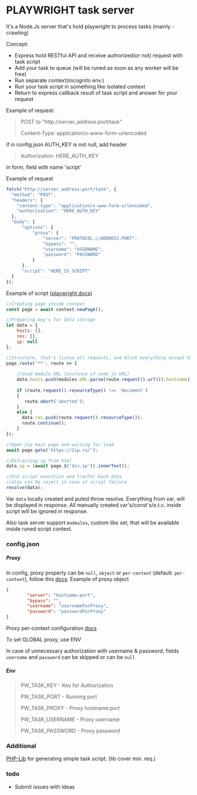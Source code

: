 # PLAYWRIGHT task server
It's a Node.Js server that's hold playwright to process tasks (mainly - crawling)

Concept:
- Express hold RESTful API and receive authorized(or not) request with task script
- Add your task to queue (will be runed as soon as any worker will be free)
- Run separate context(incognito env.)
- Run your task script in something like isolated context
- Return to express callback result of task script and answer for your request


Example of request:
>POST to "http://server_address:port/task"
>
>Content-Type: application/x-www-form-urlencoded

if in config.json AUTH_KEY is not null, add header
>Authorization: HERE_AUTH_KEY

in form, field with name 'script'

Example of request
```js
fetch("http://server_address:port/task", {
  "method": "POST",
  "headers": {
    "content-type": "application/x-www-form-urlencoded",
    "authorization": "HERE_AUTH_KEY"
  },
  "body": {
      "options": {
          "proxy": {
              "server": "PROTOCOL://ADDRESS:PORT", 
              "bypass": "", 
              "username": "USERNAME", 
              "password": "PASSWORD"
          }
      }, 
      "script": "HERE_IS_SCRIPT"
  }
});
```

Example of script [(playwright docs)](https://playwright.dev/)
```js
//Creating page inside context
const page = await context.newPage();

//Preparing key's for data storage
let data = {
    hosts: [],
    res: [],
    ip: null
};

//Structure, that's listen all requests, and block everything except HTML and log req.
page.route('**', route => {
    
    //Used module.URL (instance of node.js URL)
    data.hosts.push(modules.URL.parse(route.request().url()).hostname);
    
    if (route.request().resourceType() !== 'document') 
    {
       route.abort('aborted');
    }
    else {
      data.res.push(route.request().resourceType());
      route.continue();
    }
});

//Open 2ip main page and waiting for load
await page.goto('https://2ip.ru/');

//Extracting ip from html
data.ip = (await page.$('div.ip')).innerText();

//End script execution and tranfer back data
//also can be reject in case of script failure
resolve(data);
``` 
Var `data` locally created and puted throw resolve. Everything from var, will be displayed in response. 
All manually created var's/const's/e.t.c. inside script will be ignored in response.

Also task server support `modeules`, custom libs set, that will be available inside runed script context.

### config.json
##### Proxy
In config, proxy property can be `null`, `object` or `per-context` (default: `per-context`), follow this [docs](https://playwright.dev/docs/api/class-browsertype#browser-type-launch-option-proxy).
Example of proxy object
```json
{
        "server": "hostname:port",
        "bypass": "",
        "username": "usernameForProxy",
        "password": "passwordForProxy"
}
```

Proxy per-context configuration [docs](https://playwright.dev/docs/api/class-browser#browser-new-context-option-proxy)

To set GLOBAL proxy, use ENV

In case of unnecessary authorization with username & password, fields `username` and `password` can be skipped or can be `null`

##### Env

> PW_TASK_KEY - Key for Authorization
> 
> PW_TASK_PORT - Running port
> 
> PW_TASK_PROXY - Proxy hostname:port
> 
> PW_TASK_USERNAME - Proxy username
> 
> PW_TASK_PASSWORD - Proxy password

### Additional
[PHP-Lib](https://github.com/luka-dev/playwright-php) for generating simple task script. (lib cover min. req.)

### todo
- Submit issues with ideas